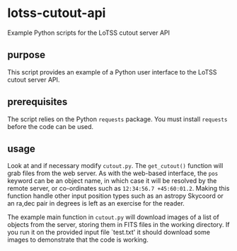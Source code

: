 # lotss-cutout-api
Example Python scripts for the LoTSS cutout server API

## purpose

This script provides an example of a Python user interface to the LoTSS cutout server API.

## prerequisites

The script relies on the Python `requests` package. You must install `requests` before the code can be used.

## usage

Look at and if necessary modify `cutout.py`. The `get_cutout()`
function will grab files from the web server. As with the web-based
interface, the `pos` keyword can be an object name, in which case it
will be resolved by the remote server, or co-ordinates such as
`12:34:56.7 +45:60:01.2`. Making this function handle other input
position types such as an astropy Skycoord or an ra,dec pair in
degrees is left as an exercise for the reader.

The example main
function in `cutout.py` will download images of a list of objects from
the server, storing them in FITS files in the working directory. If
you run it on the provided input file `test.txt' it should download
some images to demonstrate that the code is working.
